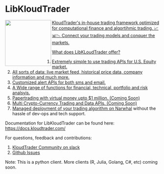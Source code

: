 # LibKloudTrader
<a href="url"><img src="https://github.com/KloudTrader/libkloudtrader/raw/master/kloudtrader.png" align="left" height="150" width="150" >

KloudTrader's in-house trading framework optimized for computational finance and algortihmic trading. 📈📊📉 
Connect your trading models and conquer the markets.

What does LibKLoudTrader offer?
1. Extremely simple to use trading APIs for U.S. Equity market.
2. All sorts of data:  live market feed, historical price data, company information and much more.
3. Customized alert APIs for both sms and email.
4. A Wide range of functions for financial, technical, portfolio and risk analsyis.
5. Papertrading with virtual money upto $1 million. (Coming Soon)
6. Multi Crypto-Currency Trading and Data APIs.  (Coming Soon)
7. Managed deployment of your trading algorithm on [Narwhal](https://kloudtrader.com/narwhal) without the hassle of dev-ops and tech support.

Documentation for LibKloudTrader can be found here: https://docs.kloudtrader.com/

For questions, feedback and contributions:
1. [KloudTrader Community on slack](https://kloudtradercommunity.slack.com/messages/CDM1PKS81/)
2. [Github Issues](https://github.com/KloudTrader/libkloudtrader/issues)

Note: This is a python client. More clients (R, Julia, Golang, C#, etc) coming soon.

  
